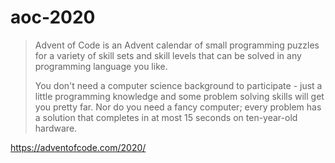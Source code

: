 # aoc-2020
>Advent of Code is an Advent calendar of small programming puzzles for a variety of skill sets and skill levels that can be solved in any programming language you like. 
>
>You don't need a computer science background to participate - just a little programming knowledge and some problem solving skills will get you pretty far. Nor do you need a fancy computer; every problem has a solution that completes in at most 15 seconds on ten-year-old hardware.


https://adventofcode.com/2020/
